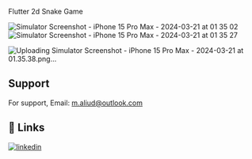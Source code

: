 

Flutter 2d Snake Game

![Simulator Screenshot - iPhone 15 Pro Max - 2024-03-21 at 01 35 02](https://github.com/Maliud/2dsnake_game_flutter/assets/72108306/2c44fca8-0858-45cf-aa50-e718f9c2f569)  ![Simulator Screenshot - iPhone 15 Pro Max - 2024-03-21 at 01 35 27](https://github.com/Maliud/2dsnake_game_flutter/assets/72108306/01781d72-e0d9-41e4-9850-22e72febc720)


![Uploading Simulator Screenshot - iPhone 15 Pro Max - 2024-03-21 at 01.35.38.png…]()


## Support

For support, Email: m.aliud@outlook.com



## 🔗 Links
[![linkedin](https://img.shields.io/badge/linkedin-0A66C2?style=for-the-badge&logo=linkedin&logoColor=white)](https://www.linkedin.com/in/muhammed-ali-ud-ali76/)
